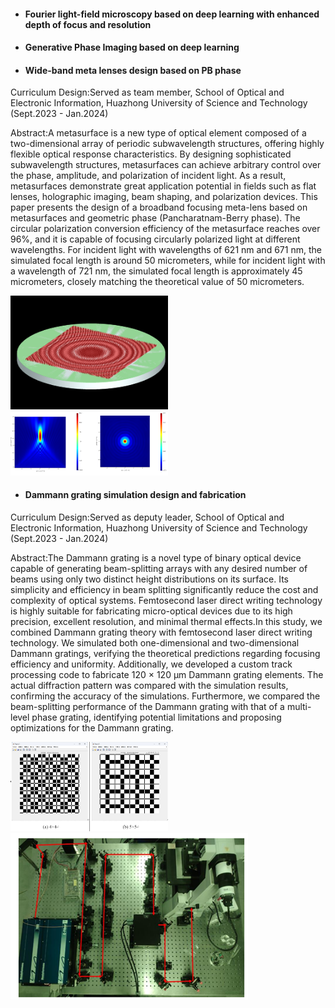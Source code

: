 - #### Fourier light-field microscopy based on deep learning with enhanced depth of focus and resolution

- #### Generative Phase Imaging based on deep learning

- #### Wide-band meta lenses design based on PB phase
Curriculum Design:Served as team member, School of Optical and Electronic Information, Huazhong University of Science and Technology (Sept.2023 - Jan.2024)

Abstract:A metasurface is a new type of optical element composed of a two-dimensional array of periodic subwavelength structures, offering highly flexible optical response characteristics. By designing sophisticated subwavelength structures, metasurfaces can achieve arbitrary control over the phase, amplitude, and polarization of incident light. As a result, metasurfaces demonstrate great application potential in fields such as flat lenses, holographic imaging, beam shaping, and polarization devices. This paper presents the design of a broadband focusing meta-lens based on metasurfaces and geometric phase (Pancharatnam-Berry phase). The circular polarization conversion efficiency of the metasurface reaches over 96%, and it is capable of focusing circularly polarized light at different wavelengths. For incident light with wavelengths of 621 nm and 671 nm, the simulated focal length is around 50 micrometers, while for incident light with a wavelength of 721 nm, the simulated focal length is approximately 45 micrometers, closely matching the theoretical value of 50 micrometers.

<img src="static/assets/projimage/pb.png" alt="Project Image" style="max-width:50%; height:auto;" class="mt-3 mb-3">
<img src="static/assets/projimage/pb1.jpg" alt="Project Image" style="max-width:50%; height:auto;" class="mt-3 mb-3">

- #### Dammann grating simulation design and fabrication
Curriculum Design:Served as deputy leader, School of Optical and Electronic Information, Huazhong University of Science and Technology (Sept.2023 - Jan.2024)

Abstract:The Dammann grating is a novel type of binary optical device capable of generating beam-splitting arrays with any desired number of beams using only two distinct height distributions on its surface. Its simplicity and efficiency in beam splitting significantly reduce the cost and complexity of optical systems. Femtosecond laser direct writing technology is highly suitable for fabricating micro-optical devices due to its high precision, excellent resolution, and minimal thermal effects.In this study, we combined Dammann grating theory with femtosecond laser direct writing technology. We simulated both one-dimensional and two-dimensional Dammann gratings, verifying the theoretical predictions regarding focusing efficiency and uniformity. Additionally, we developed a custom track processing code to fabricate 120 × 120 μm Dammann grating elements. The actual diffraction pattern was compared with the simulation results, confirming the accuracy of the simulations. Furthermore, we compared the beam-splitting performance of the Dammann grating with that of a multi-level phase grating, identifying potential limitations and proposing optimizations for the Dammann grating.

<img src="static/assets/projimage/Dammann.jpg" alt="Project Image" style="max-width:50%; height:auto;" class="mt-3 mb-3">
<img src="static/assets/projimage/laserwriting.png" alt="Project Image" style="max-width:100%; height:auto;" class="mt-3 mb-3">